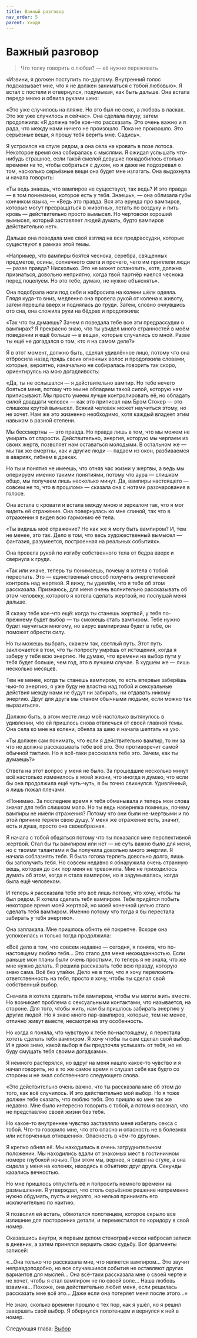 ```yaml
---
title: Важный разговор
nav_order: 5
parent: Уходя
---
```


# Важный разговор

> Что толку говорить о любви? — её нужно переживать


«Извини, я должен поступить по-другому.  Внутренний голос
подсказывает мне, что я не должен заниматься с тобой любовью».
Я встал с постели и отвернулся, подумывая, как быть дальше.  Она
встала передо мною и обвила руками шею:

«Это уже случилось на пляже.  Но это был не секс, а любовь в ласках.
Это же уже случилось и сейчас».  Она сделала паузу, затем продолжила:
«Я должна тебе кое-что рассказать.  Это очень важно и я рада, что
между нами ничего не произошло.  Пока не произошло.  Это серьёзные
вещи, я прошу тебя верить мне. Садись».

Я устроился на стуле рядом, а она села на кровать в позе лотоса.
Некоторое время она собиралась с мыслями.  Я ожидал услышать
что-нибудь страшное, если такой смелой девушке понадобилось столько
времени на то, чтобы собраться с духом, но я даже не подозревал о том,
насколько серьёзные вещи она будет мне излагать.  Она выдохнула
и начала говорить:

«Ты ведь знаешь, что вампиров не существует, так ведь?  И это
правда — в том понимании, которое есть у тебя. Знаешь», — она
облизала губы кончиком языка, — «Ведь это правда.  Вся эта ерунда
про вампиров, которые могут превращаться в животных, летать по воздуху
и пить кровь — действительно просто вымысел.  Но чертовски хороший
вымысел, который заставляет людей думать, будто вампиров
действительно нет».

Дальше она поведала мне свой взгляд на все предрассудки, которые
существуют в рамках этой темы.

«Например, что вампиры боятся чеснока, серебра, священных предметов,
осины, солнечного света и прочего, чего им приплели люди — разве
правда?  Нисколько.  Это не может остановить, хотя, должна признаться,
довольно неприятно, когда твой партнёр наелся чеснока перед поцелуем.
Но это тебе, думаю, не нужно объяснять».

Она подобрала ноги под себя и набросила на колени шёлк одеяла.  Глядя
куда-то вниз, медленно она провела рукой от колена к животу, затем
перешла вверх и поднялась до груди.  Затем, словно очнувшись ото сна,
она сложила руки на бёдрах и продолжила:

«Так что ты думаешь?  Зачем я поведала тебе все эти предрассудки
о вампирах?  Я прекрасно знаю, что ты увидел много странностей в моём
поведении и ещё больше — в вещах, которые случались со мной.  Разве
ты ещё не догадался о том, кто я на самом деле?»

Я в этот момент, должно быть, сделал удивлённое лицо, потому что она
отбросила назад прядь своих огненных волос и продолжила словами,
которые, вероятно, изначально не собиралась говорить так скоро,
ориентируясь на мою догадливость:

«Да, ты не ослышался — я действительно вампир.  Но тебе нечего
бояться меня, потому что мы не обладаем такой силой, которую нам
приписывают.  Мы просто умеем лучше контролировать её, но обладать
силой двадцати человек — как это приписал нам Брэм Стокер — это
слишком крутой вымысел.  Всякий человек может научиться этому, но
не хочет.  Нам же это жизненно необходимо, хотя каждый владеет этим
навыком в разной степени.

Мы бессмертны — это правда.  Но правда лишь в том, что мы можем
не умирать от старости.  Действительно, энергия, которую мы черпаем из
своих жертв, позволяет нам оставаться молодыми.  В остальном же — мы
так же смертны, как и другие люди — падаем из окон, разбиваемся
в авариях, гибнем в драках.

Но ты и понятия не имеешь, что отняв час жизни у жертвы, а ведь мы
оперируем именно такими понятиями, потому что аура — слишком общо,
мы получаем лишь несколько минут.  Да, вампиры настоящего — совсем
не то, что в прошлом» — сказала она с нотами разочарования
в голосе.

Она встала с кровати и встала между мною и зеркалом так, что я мог
видеть её отражение.  Она повернулась ко мне спиной, так что
в отражении я видел всю гармонию её тела.

«Ты видишь моё отражение? Но как же я могу быть вампиром?  И, тем
не менее, это так.  Дело в том, что весь художественный вымысел —
фантазия, разумеется, построенная на реальных событиях».

Она провела рукой по изгибу собственного тела от бедра вверх
и свернула к груди.

«Так или иначе, теперь ты понимаешь, почему я хотела с тобой
переспать.  Это — единственный способ получить энергетический
контроль над жертвой.  Я вижу, ты удивлён, что я тебе об этом
рассказала.  Признаюсь, для меня очень волнительно рассказывать об
этом человеку, которого я хотела сделать жертвой, но послушай
меня дальше.

Я скажу тебе кое-что ещё: когда ты станешь жертвой, у тебя по-прежнему
будет выбор — ты сможешь стать вампиром.  Тебе нужно будет научиться
многому, но вирус вампиризма будет в тебе, он поможет обрести силу.

Но ты можешь выбрать, скажем так, светлый путь.  Этот путь заключается
в том, что ты попросту умрёшь от истощения, когда я заберу у тебя всю
энергию.  Не думаю, что времени на выбор пути у тебя будет больше, чем
год, это в лучшем случае.  В худшем же — лишь несколько месяцев.

Тем не менее, когда ты станешь вампиром, то есть впервые заберёшь
чью-то энергию, я уже буду не властна над тобой и сексуальные действия
между нами не будут ни забирать, ни отдавать никому энергию.  Друг для
друга мы станем обычными людьми, если можно так выразиться».

Должно быть, в этом месте лицо моё настолько вытянулось в удивлении,
что ей пришлось снова отвлечься от своей главной темы.  Она села ко
мне на колени, обняла за шею и начала шептать на ухо.

«Ты должен сам понимать, что если я действительно вампир, то ни за
что не должна рассказывать тебе всё это.  Это противоречит самой
обычной тактике.  Но я всё-таки рассказала тебе это.  Зачем, как
ты думаешь?»

Ответа на этот вопрос у меня не было.  За прошедшие несколько минут
всё настолько изменилось в моей жизни, что иногда я думаю, что если бы
она продолжила ещё чуть-чуть, я бы точно свихнулся.  Удивлённый,
я лишь пожал плечами.

«Понимаю.  За последнее время я тебя обманывала и теперь мои слова
значат для тебя слишком мало.  Но ты ведь наверняка помнишь, почему
вампиры не имели отражения?  Потому что они были не-мертвыми и по этой
причине теряли свою душу.  У меня же отражение есть, значит, есть
и душа, просто она своеобразная.

Я начала с тобой общаться потому что ты показался мне перспективной
жертвой.  Стал бы ты вампиром или нет — не суть важно было для меня,
но с твоими талантами я бы получила довольно много энергии.  Я начала
соблазнять тебя.  Я была готова терпеть довольно долго, лишь бы
заполучить тебя. Но совсем недавно я обнаружила очень странную вещь,
которая до сих пор меня не тревожила.  Мне не приходилось думать об
этом, когда я стала вампиром, но я задумывалась, когда была
ещё человеком.

И теперь я рассказала тебе это всё лишь потому, что хочу, чтобы ты был
рядом.  Я хотела сделать тебя вампиром.  Тебе придётся побыть
некоторое время моей жертвой, но моей конечной целью стало сделать
тебя вампиром.  Именно потому что тогда я бы перестала забирать
у тебя энергию».

Она заплакала.  Мне пришлось обнять её покрепче.  Вскоре она
успокоилась и только тогда продолжила:

«Всё дело в том, что совсем недавно — сегодня, я поняла, что
по-настоящему люблю тебя... Это стало для меня неожиданностью.  Если
раньше мои планы были очень простыми, то теперь я не знала, что же мне
нужно делать.  Я решила рассказать тебе всю правду, которую знаю сама.
Всё без утайки.  Дело не в том, что я хочу переложить ответственность
на тебя, просто я хочу, чтобы ты сделал свой собственный выбор.

Сначала я хотела сделать тебя вампиром, чтобы мы могли жить вместе.
Но возникает проблема с сексуальными контактами, что называется, на
стороне.  Для того, чтобы жить, нам бы пришлось забирать энергию
у других людей.  Но я знаю много пар-вампиров, которые, тем не менее,
отлично живут вместе, несмотря на эту особенность.

Но когда я поняла, что чувствую к тебе по-настоящему, я перестала
хотеть сделать тебя вампиром.  Я хочу чтобы ты сам сделал свой выбор.
И я даже знаю, какой выбор я бы предпочла услышать от тебя, но не буду
смущать тебя своими догадками».

Я немного растерялся, но вдруг на меня нашло какое-то чувство
и я начал говорить, но в то же самое время я слушал себя как будто со
стороны и не знал собственного следующего слова.

«Это действительно очень важно, что ты рассказала мне об этом до
того, как всё случилось.  И это действительно мой выбор.  Но я тоже
должен тебе сказать, что люблю тебя.  Это пришло ко мне так же
недавно.  Мне было интересно говорить с тобой, а потом я осознал, что
не представляю своей жизни без тебя.

Но какое-то внутреннее чувство заставляло меня избегать секса с тобой.
Что-то говорило мне, что это опасно и опасность не в болезнях или
испорченных отношениях.  Опасность в чём-то другом».

Я крепко обнял её.  Мы находились в очень затруднительном положении.
Мы находились вдали от знакомых мест в гостиничном номере глубокой
ночью.  При этом мы, вернее, я сидел на стуле, а она сидела у меня на
коленях, находясь в объятиях друг друга.  Секунды казались вечностью.

Но мне пришлось отпустить её и попросить немного времени на
размышления.  Я утверждал, что столь серьёзное решение непременно
нужно обдумать, пусть и недолго, но нельзя принимать его исключительно
по наитию.

Я позволил ей встать, обмотался полотенцем, которое скрыло все
излишние для посторонних детали, и переместился по коридору
в свой номер.

Оказавшись внутри, я первым делом стенографически набросал записи
в дневник, а затем принялся вершить свою судьбу.  Вот
фрагменты записей:

«...Она только что рассказала мне, что является вампиром... Это
звучит неправдоподобно, но все случавшиеся события не оставляют других
вариантов для мыслей... Она всё-таки рассказала мне о своей черте
и не хочет, чтобы я стал вампиром не по своей воле... Наша любовь
взаимна... Похоже, она действительно любит меня, если решилась
рассказать мне всё это... Даже если она потеряет меня после
этого...»

Не знаю, сколько времени прошло с тех пор, как я ушёл, но я решил
завершать свой выбор.  Я обернулся полотенцем и вернулся к ней
в номер.

Следующая глава: <a href="{{ site.baseurl }}{% link 7-choice/1-choice.md %}">Выбор</a>
